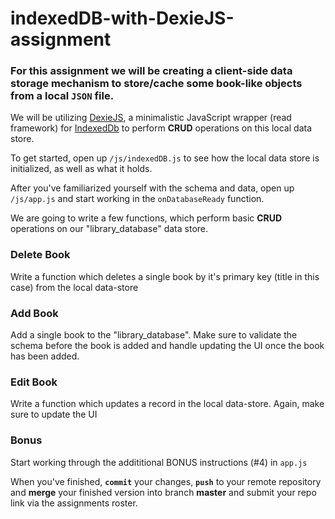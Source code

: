 # indexedDB-with-DexieJS-assignment

### For this assignment we will be creating a client-side data storage mechanism to store/cache some book-like objects from a local `JSON` file. 

We will be utilizing [DexieJS](https://dexie.org/), a minimalistic JavaScript wrapper (read framework) for [IndexedDb](https://developer.mozilla.org/en-US/docs/Web/API/IndexedDB_API) to perform **CRUD** operations on this local data store.  

To get started, open up `/js/indexedDB.js` to see how the local data store is initialized, as well as what it holds. 

After you've familiarized yourself with the schema and data, open up `/js/app.js` and start working in the `onDatabaseReady` function.  

We are going to write a few functions, which perform basic **CRUD** operations on our "library_database" data store.

### Delete Book
Write a function which deletes a single book by it's primary key (title in this case) from the local data-store

### Add Book
Add a single book to the "library_database".  Make sure to validate the schema before the book is added and handle updating the UI once the book has been added. 

### Edit Book
Write a function which updates a record in the local data-store.  Again, make sure to update the UI

### Bonus
Start working through the addititional BONUS instructions (#4) in `app.js`

When you've finished, **`commit`** your changes, **`push`** to your remote repository and **merge** your finished version into branch **master** and submit your repo link via the assignments roster.

